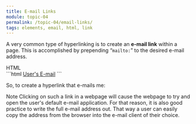 ```yaml
---
title: E-mail Links
module: topic-04
permalink: /topic-04/email-links/
tags: elements, email, html, link
---
```


<div class="divider-heading"></div>

A very common type of hyperlinking is to create an **e-mail link** within a page. This is accomplished by prepending “`mailto:`” to the desired e-mail address.


<div id="code-heading">HTML</div>
```html
<a href="malto:user@example.com">User's E-mail</a>
```


So, to create a hyperlink that e-mails me:


<div class="codepen-embed">
  <p data-height="400" data-theme-id="30567" data-slug-hash="gGWQZm" data-default-tab="html,result" data-user="Media-Ed-Online" data-embed-version="2" data-pen-title="[Intro-Web-Dev] Topic-05: Links Pt. 4" class="codepen"></p>
</div>


<span class="label label-info">Note</span> Clicking on such a link in a webpage will cause the webpage to try and open the user's default e-mail application. For that reason, it is also good practice to write the full e-mail address out. That way a user can easily copy the address from the browser into the e-mail client of their choice.
